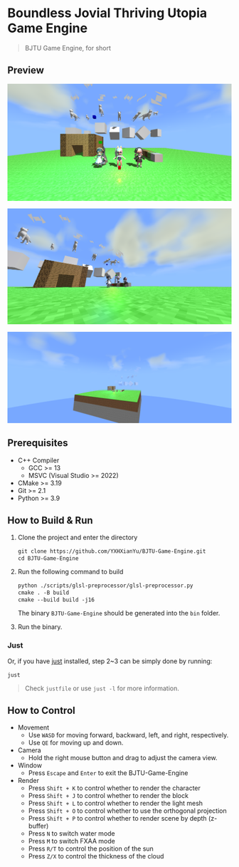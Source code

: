 # Boundless Jovial Thriving Utopia Game Engine

> BJTU Game Engine, for short

## Preview

![image-20240423225209826](./notes/README/image-20240423225209826.png)

![image-20240423225038748](./notes/README/image-20240423225038748.png)

![image-20240423225310094](./notes/README/image-20240423225310094.png)

## Prerequisites

* C++ Compiler
  * GCC >= 13
  * MSVC (Visual Studio >= 2022)
* CMake >= 3.19
* Git >= 2.1
* Python >= 3.9

## How to Build & Run

1. Clone the project and enter the directory

    ```
    git clone https://github.com/YXHXianYu/BJTU-Game-Engine.git
    cd BJTU-Game-Engine
    ```

2. Run the following command to build

    ```
    python ./scripts/glsl-preprocessor/glsl-preprocessor.py
    cmake . -B build
    cmake --build build -j16
    ```
    
    The binary `BJTU-Game-Engine` should be generated into the `bin` folder.
    
3. Run the binary.

### Just

Or, if you have [just](https://github.com/casey/just) installed, step 2~3 can be simply done by running:

```
just
```

> Check `justfile` or use `just -l` for more information.

## How to Control

* Movement
  * Use `WASD` for moving forward, backward, left, and right, respectively.
  * Use `QE` for moving up and down.
* Camera
  * Hold the right mouse button and drag to adjust the camera view.
* Window
  * Press `Escape` and `Enter` to exit the BJTU-Game-Engine
* Render
   * Press `Shift + K` to control whether to render the character
   * Press `Shift + J` to control whether to render the block
   * Press `Shift + L` to control whether to render the light mesh
   * Press `Shift + O` to control whether to use the orthogonal projection
   * Press `Shift + P` to control whether to render scene by depth (z-buffer)
   * Press `N` to switch water mode
   * Press `M` to switch FXAA mode
   * Press `R/T` to control the position of the sun
   * Press `Z/X` to control the thickness of the cloud
